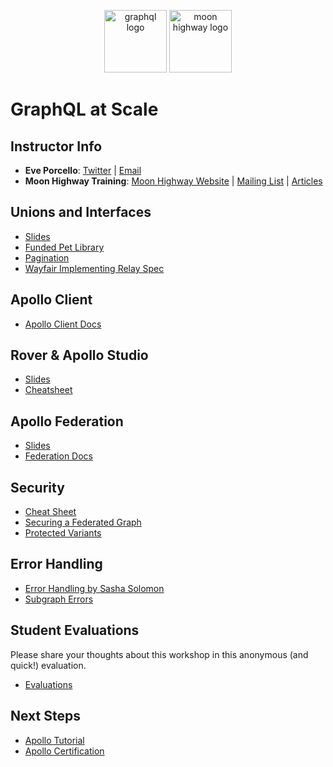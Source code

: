 <p align="center">
<img src="https://upload.wikimedia.org/wikipedia/commons/thumb/1/17/GraphQL_Logo.svg/512px-GraphQL_Logo.svg.png" width="100" alt="graphql logo"/>
<img src="https://i.imgur.com/migo24P.png" width="100" alt="moon highway logo"/>
</p>

# GraphQL at Scale

## Instructor Info

- **Eve Porcello**: [Twitter](https://twitter.com/eveporcello) | [Email](mailto:eve@moonhighway.com)
- **Moon Highway Training**: [Moon Highway Website](https://www.moonhighway.com) | [Mailing List](http://bit.ly/moonhighway) | [Articles](https://www.moonhighway.com/articles)

## Unions and Interfaces

- [Slides](https://slides.com/moonhighway/unions-interfaces/)
- [Funded Pet Library](https://funded-pet-library.moonhighway.com)
- [Pagination](https://relay.dev/graphql/connections.htm)
- [Wayfair Implementing Relay Spec](https://www.apollographql.com/events/virtual-event/graphql-summit-october-2022/thank-you/building-relay-spec-compliance-in-federation/)

## Apollo Client

- [Apollo Client Docs](https://www.apollographql.com/docs/react/)

## Rover & Apollo Studio

- [Slides](https://slides.com/moonhighway/apollo-tooling/)
- [Cheatsheet](https://github.com/MoonHighway/production-ready-graphql/blob/main/resources/Monolith/RoverCheatsheet-Monolith.md)

## Apollo Federation

- [Slides](https://slides.com/moonhighway/federation/#/6)
- [Federation Docs](https://www.apollographql.com/docs/federation/quickstart/setup/)

## Security

- [Cheat Sheet](https://cheatsheetseries.owasp.org/cheatsheets/GraphQL_Cheat_Sheet.html)
- [Securing a Federated Graph](https://www.apollographql.com/docs/enterprise-guide/graph-security/)
- [Protected Variants](https://www.apollographql.com/docs/studio/org/graphs/#protected-variants-enterprise-only)

## Error Handling

- [Error Handling by Sasha Solomon](https://sachee.medium.com/200-ok-error-handling-in-graphql-7ec869aec9bc)
- [Subgraph Errors](https://www.apollographql.com/docs/router/configuration/subgraph-error-inclusion)

## Student Evaluations

Please share your thoughts about this workshop in this anonymous (and quick!) evaluation.

- [Evaluations](https://forms.gle/SvtyKhmxecVe2fRF8)

## Next Steps

- [Apollo Tutorial](https://www.apollographql.com/tutorials/)
- [Apollo Certification](https://www.apollographql.com/tutorials/exams/apollo-graph-associate)
